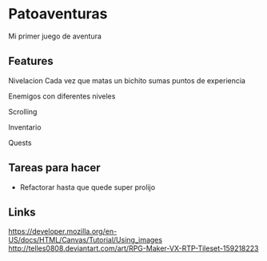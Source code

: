 Patoaventuras
==============

Mi primer juego de aventura

Features
--------

Nivelacion
  Cada vez que matas un bichito sumas puntos de experiencia

Enemigos con diferentes niveles

Scrolling

Inventario

Quests


Tareas para hacer
-----------------

* Refactorar hasta que quede super prolijo


Links
-----

https://developer.mozilla.org/en-US/docs/HTML/Canvas/Tutorial/Using_images
http://telles0808.deviantart.com/art/RPG-Maker-VX-RTP-Tileset-159218223

